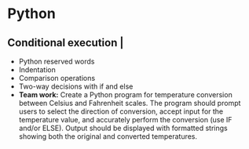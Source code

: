 # Python
## Conditional execution |


- Python reserved words
- Indentation
- Comparison operations
- Two-way decisions with if and else
- __Team work:__ Create a Python program for temperature conversion between Celsius and Fahrenheit scales. The program should prompt users to select the direction of conversion, accept input for the temperature value, and accurately perform the conversion (use IF and/or ELSE). Output should be displayed with formatted strings showing both the original and converted temperatures.

